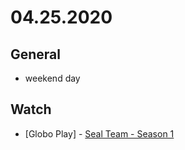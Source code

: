 # 04.25.2020

## General

- weekend day

## Watch

- \[Globo Play\] - [Seal Team - Season 1](https://www.themoviedb.org/tv/71789-seal-team/season/1)

